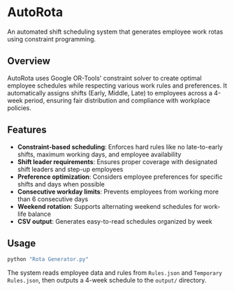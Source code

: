 # AutoRota

An automated shift scheduling system that generates employee work rotas using constraint programming.

## Overview

AutoRota uses Google OR-Tools' constraint solver to create optimal employee schedules while respecting various work rules and preferences. It automatically assigns shifts (Early, Middle, Late) to employees across a 4-week period, ensuring fair distribution and compliance with workplace policies.

## Features

- **Constraint-based scheduling**: Enforces hard rules like no late-to-early shifts, maximum working days, and employee availability
- **Shift leader requirements**: Ensures proper coverage with designated shift leaders and step-up employees
- **Preference optimization**: Considers employee preferences for specific shifts and days when possible
- **Consecutive workday limits**: Prevents employees from working more than 6 consecutive days
- **Weekend rotation**: Supports alternating weekend schedules for work-life balance
- **CSV output**: Generates easy-to-read schedules organized by week

## Usage

```bash
python "Rota Generator.py"
```

The system reads employee data and rules from `Rules.json` and `Temporary Rules.json`, then outputs a 4-week schedule to the `output/` directory.